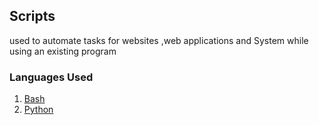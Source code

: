## Scripts 
<p>used to automate tasks for websites ,web applications and System  while using an existing program</p>

### Languages Used
1. [Bash]()
2. [Python]()
